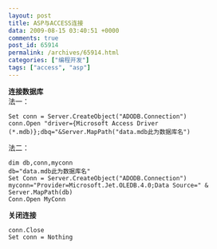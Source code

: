 ```yaml
---
layout: post
title: ASP与ACCESS连接
data: 2009-08-15 03:40:51 +0000
comments: true
post_id: 65914
permalink: /archives/65914.html
categories: ["编程开发"]
tags: ["access", "asp"]
---
```


<strong>连接数据库</strong>  
法一：

```
Set conn = Server.CreateObject("ADODB.Connection")
conn.Open "driver={Microsoft Access Driver (*.mdb)};dbq="&Server.MapPath("data.mdb此为数据库名")
```

法二：

```
dim db,conn,myconn
db="data.mdb此为数据库名"
Set Conn = Server.CreateObject("ADODB.Connection")
myconn="Provider=Microsoft.Jet.OLEDB.4.0;Data Source=" & Server.MapPath(db)
Conn.Open MyConn
```

<strong>关闭连接</strong>

```
conn.Close
Set conn = Nothing
```